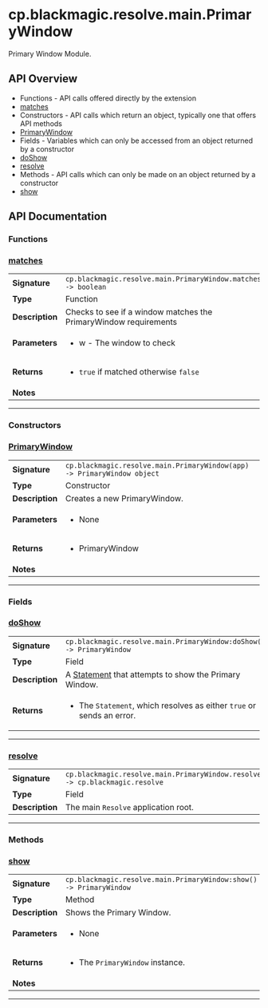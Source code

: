 # cp.blackmagic.resolve.main.PrimaryWindow

Primary Window Module.

## API Overview
* Functions - API calls offered directly by the extension
 * [matches](#matches)
* Constructors - API calls which return an object, typically one that offers API methods
 * [PrimaryWindow](#primarywindow)
* Fields - Variables which can only be accessed from an object returned by a constructor
 * [doShow](#doshow)
 * [resolve](#resolve)
* Methods - API calls which can only be made on an object returned by a constructor
 * [show](#show)

## API Documentation

### Functions


### [matches](#matches)

|                                             |                                                                                     |
| --------------------------------------------|-------------------------------------------------------------------------------------|
| **Signature**                               | `cp.blackmagic.resolve.main.PrimaryWindow.matches(w) -> boolean`                                                                    |
| **Type**                                    | Function                                                                     |
| **Description**                             | Checks to see if a window matches the PrimaryWindow requirements                                                                     |
| **Parameters**                              | <ul><li>w - The window to check</li></ul> |
| **Returns**                                 | <ul><li>`true` if matched otherwise `false`</li></ul>          |
| **Notes**                                   | <ul></ul>                |

---
### Constructors


### [PrimaryWindow](#primarywindow)

|                                             |                                                                                     |
| --------------------------------------------|-------------------------------------------------------------------------------------|
| **Signature**                               | `cp.blackmagic.resolve.main.PrimaryWindow(app) -> PrimaryWindow object`                                                                    |
| **Type**                                    | Constructor                                                                     |
| **Description**                             | Creates a new PrimaryWindow.                                                                     |
| **Parameters**                              | <ul><li>None</li></ul> |
| **Returns**                                 | <ul><li>PrimaryWindow</li></ul>          |
| **Notes**                                   | <ul></ul>                |

---
### Fields


### [doShow](#doshow)

|                                             |                                                                                     |
| --------------------------------------------|-------------------------------------------------------------------------------------|
| **Signature**                               | `cp.blackmagic.resolve.main.PrimaryWindow:doShow() -> PrimaryWindow`                                                                    |
| **Type**                                    | Field                                                                     |
| **Description**                             | A [Statement](cp.rx.go.Statement.md) that attempts to show the Primary Window.                                                                     |
| **Returns**                                 | <ul><li>The `Statement`, which resolves as either `true` or sends an error.</li></ul>          |

---

### [resolve](#resolve)

|                                             |                                                                                     |
| --------------------------------------------|-------------------------------------------------------------------------------------|
| **Signature**                               | `cp.blackmagic.resolve.main.PrimaryWindow.resolve -> cp.blackmagic.resolve`                                                                    |
| **Type**                                    | Field                                                                     |
| **Description**                             | The main `Resolve` application root.                                                                     |

---
### Methods


### [show](#show)

|                                             |                                                                                     |
| --------------------------------------------|-------------------------------------------------------------------------------------|
| **Signature**                               | `cp.blackmagic.resolve.main.PrimaryWindow:show() -> PrimaryWindow`                                                                    |
| **Type**                                    | Method                                                                     |
| **Description**                             | Shows the Primary Window.                                                                     |
| **Parameters**                              | <ul><li>None</li></ul> |
| **Returns**                                 | <ul><li>The `PrimaryWindow` instance.</li></ul>          |
| **Notes**                                   | <ul></ul>                |

---
